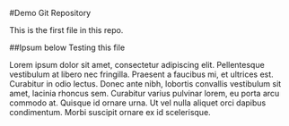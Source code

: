 #Demo Git Repository

This is the first file in this repo. 

##Ipsum below
Testing this file

Lorem ipsum dolor sit amet, consectetur adipiscing elit. Pellentesque vestibulum at libero nec fringilla. Praesent a faucibus mi, et ultrices est. Curabitur in odio lectus. Donec ante nibh, lobortis convallis vestibulum sit amet, lacinia rhoncus sem. Curabitur varius pulvinar lorem, eu porta arcu commodo at. Quisque id ornare urna. Ut vel nulla aliquet orci dapibus condimentum. Morbi suscipit ornare ex id scelerisque.
